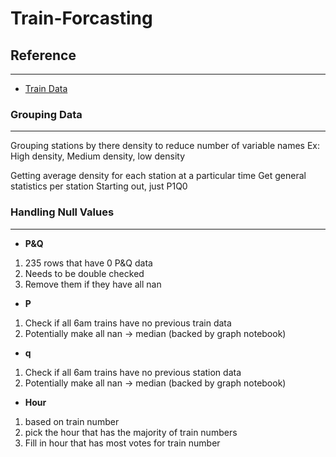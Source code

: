 # Train-Forcasting

## Reference
---

*   [Train Data](https://challengedata.ens.fr/participants/challenges/89/)


### Grouping Data
---

Grouping stations by there density to reduce number of variable names
Ex: High density, Medium density, low density

Getting average density for each station at a particular time
Get general statistics per station
Starting out, just P1Q0

### Handling Null Values
---

*   **P&Q**

1)  235 rows that have 0 P&Q data
2)  Needs to be double checked
3)  Remove them if they have all nan

*   **P**

1)  Check if all 6am trains have no previous train data
2)  Potentially make all nan -> median (backed by graph notebook)

*   **q**

1)  Check if all 6am trains have no previous station data
2)  Potentially make all nan -> median (backed by graph notebook)

*   **Hour**

1)  based on train number
2)  pick the hour that has the majority of train numbers
3)  Fill in hour that has most votes for train number